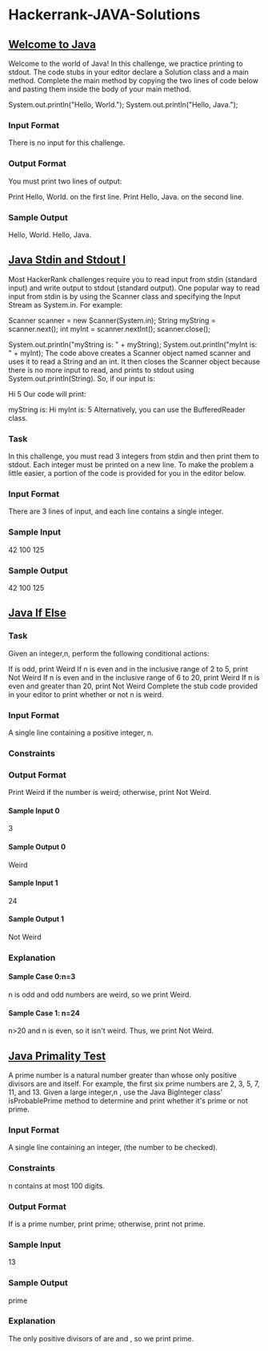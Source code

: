 # Hackerrank-JAVA-Solutions


## [Welcome to Java](Welcome-to-java.java)
Welcome to the world of Java! In this challenge, we practice printing to stdout.
The code stubs in your editor declare a Solution class and a main method. Complete the main method by copying the two lines of code below and pasting them inside the body of your main method.

System.out.println("Hello, World.");
System.out.println("Hello, Java.");
### Input Format

There is no input for this challenge.

### Output Format

You must print two lines of output:

Print Hello, World. on the first line.
Print Hello, Java. on the second line.
### Sample Output

Hello, World.
Hello, Java.

## [Java Stdin and Stdout I](stdin-stdout.java)
Most HackerRank challenges require you to read input from stdin (standard input) and write output to stdout (standard output).
One popular way to read input from stdin is by using the Scanner class and specifying the Input Stream as System.in. For example:

Scanner scanner = new Scanner(System.in);
String myString = scanner.next();
int myInt = scanner.nextInt();
scanner.close();

System.out.println("myString is: " + myString);
System.out.println("myInt is: " + myInt);
The code above creates a Scanner object named scanner and uses it to read a String and an int. It then closes the Scanner object because there is no more input to read, and prints to stdout using System.out.println(String). So, if our input is:

Hi 5
Our code will print:

myString is: Hi
myInt is: 5
Alternatively, you can use the BufferedReader class.

### Task
In this challenge, you must read 3 integers from stdin and then print them to stdout. Each integer must be printed on a new line. To make the problem a little easier, a portion of the code is provided for you in the editor below.

### Input Format

There are 3 lines of input, and each line contains a single integer.

### Sample Input

42
100
125
### Sample Output

42
100
125

## [Java If Else](javaifelse.java)
### Task
Given an integer,n, perform the following conditional actions:

If  is odd, print Weird
If n is even and in the inclusive range of 2 to 5, print Not Weird
If n is even and in the inclusive range of 6 to 20, print Weird
If n is even and greater than 20, print Not Weird
Complete the stub code provided in your editor to print whether or not n is weird.

### Input Format

A single line containing a positive integer, n.

### Constraints

### Output Format

Print Weird if the number is weird; otherwise, print Not Weird.

#### Sample Input 0

3
#### Sample Output 0

Weird
#### Sample Input 1

24
#### Sample Output 1

Not Weird
### Explanation

#### Sample Case 0:n=3 
n is odd and odd numbers are weird, so we print Weird.

#### Sample Case 1: n=24
n>20 and n is even, so it isn't weird. Thus, we print Not Weird.

## [Java Primality Test](Java-Primality-Test.java)
A prime number is a natural number greater than  whose only positive divisors are  and itself. For example, the first six prime numbers are 2, 3, 5, 7, 11, and 13.
Given a large integer,n , use the Java BigInteger class' isProbablePrime method to determine and print whether it's prime or not prime.

### Input Format

A single line containing an integer,  (the number to be checked).

### Constraints

 n contains at most 100 digits.
### Output Format

If  is a prime number, print prime; otherwise, print not prime.

### Sample Input

13
### Sample Output

prime
### Explanation

The only positive divisors of  are  and , so we print prime.

